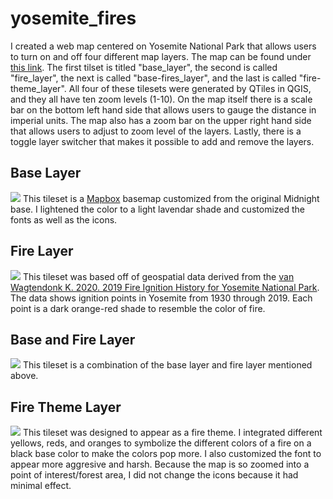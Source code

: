 # yosemite_fires

I created a web map centered on Yosemite National Park that allows users to turn on and off four different map layers. The map can be found under [this link](https://zoedooley00.github.io/yosemite_fires/). The first tilset is titled "base_layer", the second is called "fire_layer", the next is called "base-fires_layer", and the last is called "fire-theme_layer". All four of these tilesets were generated by QTiles in QGIS, and they all have ten zoom levels (1-10). On the map itself there is a scale bar on the bottom left hand side that allows users to gauge the distance in imperial units. The map also has a zoom bar on the upper right hand side that allows users to adjust to zoom level of the layers. Lastly, there is a toggle layer switcher that makes it possible to add and remove the layers.

## Base Layer
![](base.png)
This tileset is a [Mapbox](https://www.mapbox.com) basemap customized from the original Midnight base. I lightened the color to a light lavendar shade and customized the fonts as well as the icons. 

## Fire Layer
![](fires.png)
This tileset was based off of geospatial data derived from the [van Wagtendonk K. 2020. 2019 Fire Ignition History for Yosemite National Park](https://irma.nps.gov/DataStore/Reference/Profile/2271859). The data shows ignition points in Yosemite from 1930 through 2019. Each point is a dark orange-red shade to resemble the color of fire.

## Base and Fire Layer
![](base-fires.png)
This tileset is a combination of the base layer and fire layer mentioned above. 

## Fire Theme Layer
![](fire-theme.png)
This tileset was designed to appear as a fire theme. I integrated different yellows, reds, and oranges to symbolize the different colors of a fire on a black base color to make the colors pop more. I also customized the font to appear more aggresive and harsh. Because the map is so zoomed into a point of interest/forest area, I did not change the icons because it had minimal effect.
